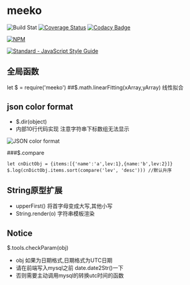 # meeko
![Build Stat](https://api.travis-ci.org/kongnet/meeko.svg?branch=master)
[![Coverage Status](https://coveralls.io/repos/github/kongnet/meeko/badge.svg?branch=master)](https://coveralls.io/github/kongnet/meeko?branch=master)
[![Codacy Badge](https://api.codacy.com/project/badge/Grade/fb7f44bf54b742ec97db7c17f49ceb4c)](https://www.codacy.com/app/9601698/meeko?utm_source=github.com&amp;utm_medium=referral&amp;utm_content=kongnet/meeko&amp;utm_campaign=Badge_Grade)

[![NPM](https://nodei.co/npm/meeko.png?downloads=true&stars=true)](https://nodei.co/npm/meeko/)

[![Standard - JavaScript Style Guide](https://cdn.rawgit.com/feross/standard/master/badge.svg)](https://github.com/kongnet/meeko)

## 全局函数

let $ = require('meeko')
##$.math.linearFitting(xArray,yArray) 线性拟合

## json color format
* $.dir(object)
* 内部10行代码实现 注意字符串下标数组无法显示

![JSON color format](https://github.com/kongnet/meeko/raw/master/screenShot/jsonFormat.png)

###$.compare

```
let cnDictObj = {items:[{'name':'a',lev:1},{name:'b',lev:2}]}
$.log(cnDictObj.items.sort(compare('lev', 'desc'))) //默认升序
```

## String原型扩展
* upperFirst() 将首字母变成大写,其他小写
* String.render(o) 字符串模板渲染 

## Notice
$.tools.checkParam(obj)
* obj 如果为日期格式,日期格式为UTC日期
* 请在前端写入mysql之前 date.date2Str()一下
* 否则需要主动调用mysql的转换utc时间的函数

